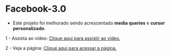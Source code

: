 # Facebook-3.0
- Este projeto foi melhorado sendo acrescentado <b>media queries</b> e <b>cursor personalizado</b>.

1 - Assista ao vídeo: <a class="senha" href="https://www.awesomescreenshot.com/video/11057727?key=56a7d912bc87e9ee4035934cbd3eb030" target="_blank">Clique aqui para assistir ao vídeo.</a>

2 - Veja a página: <a class="senha" href="https://luhrodrigues45.github.io/Facebook-3.0/" target="_blank">Clique aqui para acessar a página.</a>

